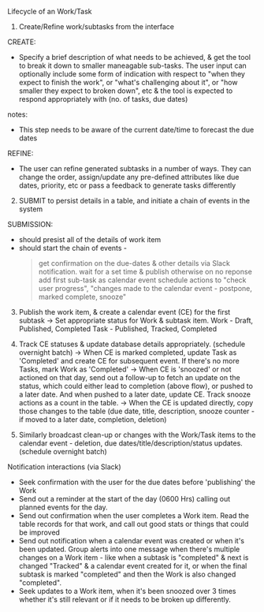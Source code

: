 Lifecycle of an Work/Task

1. Create/Refine work/subtasks from the interface

CREATE:
* Specify a brief description of what needs to be achieved, & get the tool to break it down to smaller maneagable sub-tasks. The user input can optionally include some form of indication with respect to "when they expect to finish the work", or "what's challenging about it", or "how smaller they expect to broken down", etc & the tool is expected to respond appropriately with (no. of tasks, due dates)

notes:
* This step needs to be aware of the current date/time to forecast the due dates

REFINE:
* The user can refine generated subtasks in a number of ways. They can change the order, assign/update any pre-defined attributes like due dates, priority, etc or pass a feedback to generate tasks differently

2. SUBMIT to persist details in a table, and initiate a chain of events in the system

SUBMISSION:
* should presist all of the details of work item
* should start the chain of events - 
    > get confirmation on the due-dates & other details via Slack notification. wait for a set time & publish otherwise on no reponse
    > add first sub-task as calendar event
    > schedule actions to "check user progress", "changes made to the calendar event - postpone, marked complete, snooze"

3. Publish the work item, & create a calendar event (CE) for the first subtask
    -> Set appropriate status for Work & subtask item.
    Work - Draft, Published, Completed
    Task - Published, Tracked, Completed

4. Track CE statuses & update database details appropriately. (schedule overnight batch)
    -> When CE is marked completed, update Task as 'Completed' and create CE for subsequent event. If there's no more Tasks, mark Work as 'Completed'
    -> When CE is 'snoozed' or not actioned on that day, send out a follow-up to fetch an update on the status, which could either lead to completion (above flow), or pushed to a later date. And when pushed to a later date, update CE. Track snooze actions as a count in the table.
    -> When the CE is updated directly, copy those changes to the table (due date, title, description, snooze counter - if moved to a later date, completion, deletion)

5. Similarly broadcast clean-up or changes with the Work/Task items to the calendar event - deletion, due dates/title/description/status updates. (schedule overnight batch)

Notification interactions (via Slack)
* Seek confirmation with the user for the due dates before 'publishing' the Work
* Send out a reminder at the start of the day (0600 Hrs) calling out planned events for the day. 
* Send out confirmation when the user completes a Work item. Read the table records for that work, and call out good stats or things that could be improved
* Send out notification when a calendar event was created or when it's been updated. Group alerts into one message when there's multiple changes on a Work item - like when a subtask is "completed" & next is changed "Tracked" & a calendar event created for it, or when the final subtask is marked "completed" and then the Work is also changed "completed".
* Seek updates to a Work item, when it's been snoozed over 3 times whether it's still relevant or if it needs to be broken up differently.
